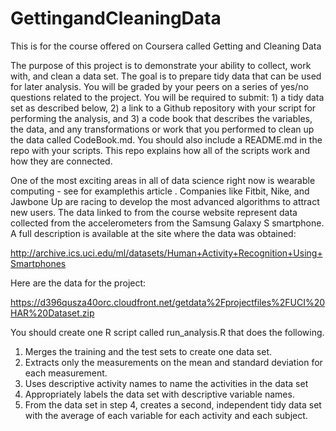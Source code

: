 GettingandCleaningData
======================

This is for the course offered on Coursera called Getting and Cleaning Data


The purpose of this project is to demonstrate your ability to collect, work with, and clean a data set. The goal is to
prepare tidy data that can be used for later analysis. You will be graded by your peers on a series of yes/no
questions related to the project. You will be required to submit: 1) a tidy data set as described below, 2) a link to
a Github repository with your script for performing the analysis, and 3) a code book that describes the variables,
the data, and any transformations or work that you performed to clean up the data called CodeBook.md. You
should also include a README.md in the repo with your scripts. This repo explains how all of the scripts work
and how they are connected.

One of the most exciting areas in all of data science right now is wearable computing - see for examplethis
article . Companies like Fitbit, Nike, and Jawbone Up are racing to develop the most advanced algorithms to
attract new users. The data linked to from the course website represent data collected from the accelerometers
from the Samsung Galaxy S smartphone. A full description is available at the site where the data was obtained:

http://archive.ics.uci.edu/ml/datasets/Human+Activity+Recognition+Using+Smartphones

Here are the data for the project:

https://d396qusza40orc.cloudfront.net/getdata%2Fprojectfiles%2FUCI%20HAR%20Dataset.zip

You should create one R script called run_analysis.R that does the following.

1. Merges the training and the test sets to create one data set.
2. Extracts only the measurements on the mean and standard deviation for each measurement.
3. Uses descriptive activity names to name the activities in the data set
4. Appropriately labels the data set with descriptive variable names.
5. From the data set in step 4, creates a second, independent tidy data set with the average of each variable
for each activity and each subject.
